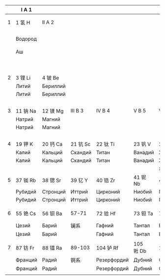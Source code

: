|   | I A 1   |          |         |             |           |           |            |           |           |             |           |             |          |           |           |            |           | 0        |
|---|---------|----------|---------|-------------|-----------|-----------|------------|-----------|-----------|-------------|-----------|-------------|----------|-----------|-----------|------------|-----------|----------|
| 1 | 1 氢 H   | II A 2   |         |             |           |           | 序号 中文名称 缩写 |           |           |             |           |             | III B 13 | IV B 14   | V B 15    | VI B 16    | VII B 17  | 2 氦 He   |
|   | Водород |          |         |             |           |           | 俄语学术名      |           |           |             |           |             |          |           |           |            |           | Гелий    |
|   | Аш      |          |         |             |           |           | 俄语读音       |           |           |             |           |             |          |           |           |            |           | Гелий    |
|   |         |          |         |             |           |           | 拉丁语词根      |           |           |             |           |             |          |           |           |            |           |          |
| 2 | 3 锂 Li  | 4 铍 Be   |         |             |           |           |            |           |           |             |           |             | 5 硼 B    | 6 碳 C     | 7 氮 N     | 8 氧 O      | 9 氟 F     | 10 氖 Ne  |
|   | Литий   | Бериллий |         |             |           |           |            |           |           |             |           |             | Бор      | Углерод   | Азот      | Кислород   | Фтор      | Неон     |
|   | Литий   | Бериллий |         |             |           |           |            |           |           |             |           |             | Бор      | Цэ        | Эн        | О          | Фтор      | Неон     |
|   |         |          |         |             |           |           |            |           |           |             |           |             |          | карбон    | нитр      |            |           |          |
| 3 | 11 钠 Na | 12 镁 Mg  | III B 3 | IV B 4      | V B 5     | VI B 6    | VII B 7    | 8         | VIII 9    | 10          | I B 11    | II B 12     | 13 铝 Al  | 14 硅 Si   | 15 磷 P    | 16 硫 S     | 17 氯 Cl   | 18 氩 Ar  |
|   | Натрий  | Магний   |         |             |           |           |            |           |           |             |           |             | Алюминий | Кремний   | Фосфор    | Сера       | Хлор      | Аргон    |
|   | Натрий  | Магний   |         |             |           |           |            |           |           |             |           |             | Алюминий | Силициум  | Пэ        | Эс         | Хлор      | Аргон    |
|   |         |          |         |             |           |           |            |           |           |             |           |             |          |           | фосф      | сульф      | Хлор      |          |
| 4 | 19 钾 K  | 20 钙 Ca  | 21 钪 Sc | 22 钛 Ti     | 23 钒 V    | 24 铬 Cr   | 25 锰 Mn    | 26 铁 Fe   | 27 钴 Co   | 28 镍 Ni     | 29 铜 Cu   | 30 锌 Zn     | 31 镓 Ga  | 32 锗 Ge   | 33 砷 As   | 34 硒 Se    | 35 溴 Br   | 36 氪 Kr  |
|   | Калий   | Кальций  | Скандий | Титан       | Ванадий   | Хром      | Марганец   | Железо    | Кобальт   | Никель      | Медь      | Цинк        | Галлий   | Германий  | Мышьяк    | Селен      | Бром      | Криптон  |
|   | Калий   | Кальций  | Скандий | Титан       | Ванадий   | Хром      | Марганец   | Феррум    | Кобальт   | Никель      | Купрум    | Цинк        | Галлий   | Германий  | Арсеникум | Селен      | Бром      | Криптон  |
|   |         |          |         |             |           | хром      |            |           |           |             |           |             |          |           |           |            |           |          |
| 5 | 37 铷 Rb | 38 锶 Sr  | 39 钇 Y  | 40 锆 Zr     | 41 铌 Nb   | 42 钼 Mo   | 43 锝 Tc    | 44 钌 Ru   | 45 铑 Rh   | 46 钯 Pd     | 47 银 Ag   | 48 镉 Cd     | 49 铟 In  | 50 锡 Sn   | 51 锑 Sb   | 52 碲 Te    | 53 碘 I    | 54 氙 Xe  |
|   | Рубидий | Стронций | Иттрий  | Цирконий    | Ниобий    | Молибден  | Технеций   | Рутений   | Родий     | Палладий    | Серебро   | Кадмий      | Индий    | Олово     | Сурьма    | Теллур     | Иод       | Ксенон   |
|   | Рубидий | Стронций | Иттрий  | Цирконий    | Ниобий    | Молибден  | Технеций   | Рутений   | Родий     | Палладий    | Аргентум  | Кадмий      | Индий    | Станнум   | Стибиум   | Теллур     | Иод       | Ксенон   |
|   |         |          |         |             |           |           |            |           |           |             |           |             |          |           |           |            |           |          |
| 6 | 55 铯 Cs | 56 钡 Ba  | 57-71   | 72 铪 Hf     | 73 钽 Ta   | 74 钨 W    | 75 铼 Re    | 76 锇 Os   | 77 铱 Ir   | 78 铂 Pt     | 79 金 Au   | 80 汞 Hg     | 81 铊 Tl  | 82 铅 Pb   | 83 铋 Bi   | 84 钋 Po    | 85 砹 At   | 86 氡 Rn  |
|   | Цезий   | Барий    | 镧系      | Гафний      | Тантал    | Вольфрам  | Рений      | Осмий     | Иридий    | Платина     | Золото    | Ртуть       | Таллий   | Свинец    | Висмут    | Полоний    | Астат     | Радон    |
|   | Цезий   | Барий    |         | Гафний      | Тантал    | Вольфрам  | Рений      | Осмий     | Иридий    | Платина     | Аурум     | Гидраргирум | Таллий   | Плюмбум   | Висмут    | Полоний    | Астат     | Радон    |
|   |         |          |         |             |           |           |            |           |           |             |           |             |          |           |           |            |           |          |
| 7 | 87 钫 Fr | 88 镭 Ra  | 89-103  | 104 𬬻 Rf   | 105 𬭊 Db | 106 𬭳 Sg | 107 𨨏 Bh  | 108 𬭶 Hs | 109 䥑 Mt  | 110 𫟼 Ds   | 111 𬬭 Rg | 112 鿔 Cn    | 113 鉨 Nh | 114 𫓧 Fl | 115 镆 Mc  | 116 𫟷 Lv  | 117 鿬 Ts  | 118 鿫 Og |
|   | Франций | Радий    | 锕系      | Резерфордий | Дубний    | Сиборгий  | Борий      | Хассий    | Мейтнерий | Дармштадтий | Рентгений | Коперниций  | Нихоний  | Флеровий  | Московий  | Ливерморий | Теннессин | Оганесон |
|   | Франций | Радий    |         | Резерфордий | Дубний    | Сиборгий  | Борий      | Гассий    | Мейтнерий | Дармштадтий | Рентгений | Коперниций  | Нихоний  | Флеровий  | Московий  | Ливерморий | Теннессин | Оганесон |
|   |         |          |         |             |           |           |            |           |           |             |           |             |          |           |           |            |           |        |

